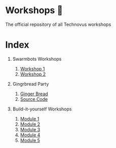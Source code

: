 # Workshops :card_index:
The official repository of all Technovus workshops

# Index
 1. Swarmbots Workshops
    1. [Workshop 1](/swarmbots/workshop1.md)
    2. [Workshop 2](/swarmbots/workshop2.md)

 2. Gingrbread Party
    1. [Ginger Bread](/gingerbread_party/ginger_v3.pdf)
    2. [Source Code](/gingerbread_party/led_gingerbread_house.ino)

 3. Build-it-yourself Workshops
    1. [Module 1](/build_it_yourself/module1.pdf)
    2. [Module 2](/build_it_yourself/module2.pdf)
    3. [Module 3](/build_it_yourself/module3.pdf)
    4. [Module 4](/build_it_yourself/module4.pdf)
    5. [Module 5](/build_it_yourself/module5.pdf)
